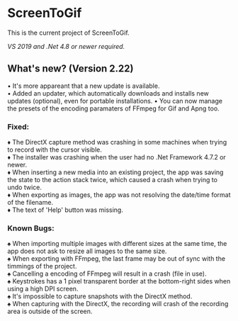 ﻿# ScreenToGif  

This is the current project of ScreenToGif.  

_VS 2019 and .Net 4.8 or newer required._


## What's new? (Version 2.22)

• It's more appareant that a new update is available.   
• Added an updater, which automatically downloads and installs new updates (optional), even for portable installations.
• You can now manage the presets of the encoding paramaters of FFmpeg for Gif and Apng too.  

### Fixed:

♦ The DirectX capture method was crashing in some machines when trying to record with the cursor visible.  
♦ The installer was crashing when the user had no .Net Framework 4.7.2 or newer.  
♦ When inserting a new media into an existing project, the app was saving the state to the action stack twice, which caused a crash when trying to undo twice.  
♦ When exporting as images, the app was not resolving the date/time format of the filename.   
♦ The text of 'Help' button was missing.  

### Known Bugs:

♠ When importing multiple images with different sizes at the same time, the app does not ask to resize all images to the same size.   
♠ When exporting with FFmpeg, the last frame may be out of sync with the timmings of the project.  
♠ Cancelling a encoding of FFmpeg will result in a crash (file in use).  
♠ Keystrokes has a 1 pixel transparent border at the bottom-right sides when using a high DPI screen.  
♠ It's impossible to capture snapshots with the DirectX method.  
♠ When capturing with the DirectX, the recording will crash of the recording area is outside of the screen.  
